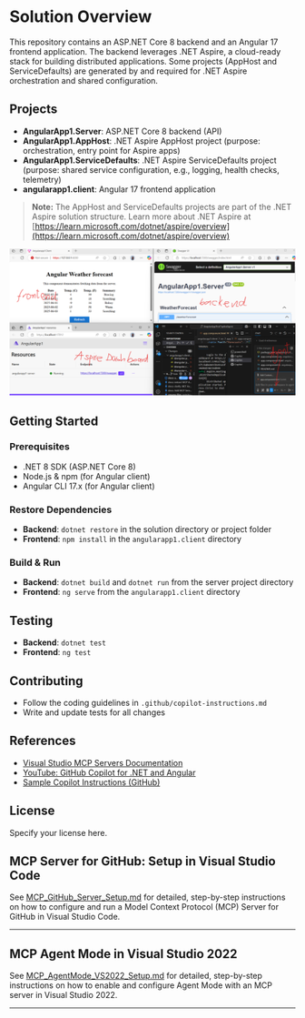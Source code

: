 # Solution Overview

This repository contains an ASP.NET Core 8 backend and an Angular 17 frontend application. The backend leverages .NET Aspire, a cloud-ready stack for building distributed applications. Some projects (AppHost and ServiceDefaults) are generated by and required for .NET Aspire orchestration and shared configuration.

## Projects

- **AngularApp1.Server**: ASP.NET Core 8 backend (API)
- **AngularApp1.AppHost**: .NET Aspire AppHost project (purpose: orchestration, entry point for Aspire apps)
- **AngularApp1.ServiceDefaults**: .NET Aspire ServiceDefaults project (purpose: shared service configuration, e.g., logging, health checks, telemetry)
- **angularapp1.client**: Angular 17 frontend application

> **Note:** The AppHost and ServiceDefaults projects are part of the .NET Aspire solution structure. Learn more about .NET Aspire at [https://learn.microsoft.com/dotnet/aspire/overview](https://learn.microsoft.com/dotnet/aspire/overview)

![See apps](docs/web-app.png)

## Getting Started

### Prerequisites
- .NET 8 SDK (ASP.NET Core 8)
- Node.js & npm (for Angular client)
- Angular CLI 17.x (for Angular client)

### Restore Dependencies
- **Backend**: `dotnet restore` in the solution directory or project folder
- **Frontend**: `npm install` in the `angularapp1.client` directory

### Build & Run
- **Backend**: `dotnet build` and `dotnet run` from the server project directory
- **Frontend**: `ng serve` from the `angularapp1.client` directory

## Testing
- **Backend**: `dotnet test`
- **Frontend**: `ng test`

## Contributing
- Follow the coding guidelines in `.github/copilot-instructions.md`
- Write and update tests for all changes

## References
- [Visual Studio MCP Servers Documentation](https://learn.microsoft.com/en-us/visualstudio/ide/mcp-servers?view=vs-2022)
- [YouTube: GitHub Copilot for .NET and Angular](https://www.youtube.com/watch?v=dutyOc_cAEU)
- [Sample Copilot Instructions (GitHub)](https://github.com/burkeholland/the-urlist-web/blob/main/.github/copilot-instructions.md)

## License
Specify your license here.

## MCP Server for GitHub: Setup in Visual Studio Code

See [MCP_GitHub_Server_Setup.md](./MCP_GitHub_Server_Setup.md) for detailed, step-by-step instructions on how to configure and run a Model Context Protocol (MCP) Server for GitHub in Visual Studio Code.

---

## MCP Agent Mode in Visual Studio 2022

See [MCP_AgentMode_VS2022_Setup.md](./MCP_AgentMode_VS2022_Setup.md) for detailed, step-by-step instructions on how to enable and configure Agent Mode with an MCP server in Visual Studio 2022.

---
